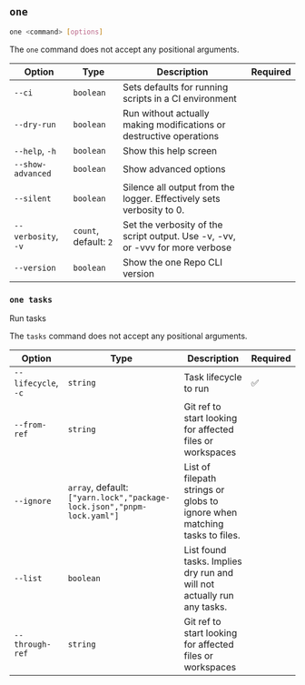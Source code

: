 ## `one`

```sh
one <command> [options]
```

The `one` command does not accept any positional arguments.

| Option              | Type                  | Description                                                                   | Required |
| ------------------- | --------------------- | ----------------------------------------------------------------------------- | -------- |
| `--ci`              | `boolean`             | Sets defaults for running scripts in a CI environment                         |          |
| `--dry-run`         | `boolean`             | Run without actually making modifications or destructive operations           |          |
| `--help`, `-h`      | `boolean`             | Show this help screen                                                         |          |
| `--show-advanced`   | `boolean`             | Show advanced options                                                         |          |
| `--silent`          | `boolean`             | Silence all output from the logger. Effectively sets verbosity to 0.          |          |
| `--verbosity`, `-v` | `count`, default: `2` | Set the verbosity of the script output. Use -v, -vv, or -vvv for more verbose |          |
| `--version`         | `boolean`             | Show the one Repo CLI version                                                 |          |

### `one tasks`

Run tasks

The `tasks` command does not accept any positional arguments.

| Option              | Type                                                                   | Description                                                               | Required |
| ------------------- | ---------------------------------------------------------------------- | ------------------------------------------------------------------------- | -------- |
| `--lifecycle`, `-c` | `string`                                                               | Task lifecycle to run                                                     | ✅       |
| `--from-ref`        | `string`                                                               | Git ref to start looking for affected files or workspaces                 |          |
| `--ignore`          | `array`, default: `["yarn.lock","package-lock.json","pnpm-lock.yaml"]` | List of filepath strings or globs to ignore when matching tasks to files. |          |
| `--list`            | `boolean`                                                              | List found tasks. Implies dry run and will not actually run any tasks.    |          |
| `--through-ref`     | `string`                                                               | Git ref to start looking for affected files or workspaces                 |          |

